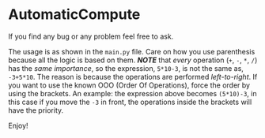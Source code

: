 # AutomaticCompute

If you find any bug or any problem feel free to ask.

The usage is as shown in the `main.py` file.
Care on how you use parenthesis because all the logic is based on them.
__*NOTE*__ that _every_ operation (`+`, `-`, `*`, `/`) has the _same importance_, so the expression, `5*10-3`, is not the same as, `-3+5*10`.
The reason is because the operations are performed _left-to-right_.
If you want to use the known OOO (Order Of Operations), force the order by using the brackets.
An example: the expression above becomes `(5*10)-3`, in this case if you move the `-3` in front, the operations inside the brackets will have the priority.

Enjoy!
